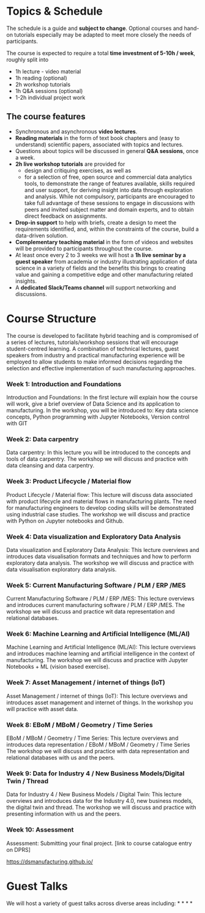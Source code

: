 # Topics & Schedule 

The schedule is a guide and **subject to change**. Optional courses and hand-on tutorials especially may be adapted to meet more closely the needs of participants. 

The course is expected to require a total __time investment of 5-10h / week__, roughly split into

* 1h lecture - video material 
* 1h reading (optional)
* 2h workshop tutorials 
* 1h Q&A sessions (optional)
* 1-2h individual project work

## The course features ## 

* Synchronous and asynchronous __video lectures__.
* __Reading materials__ in the form of text book chapters and (easy to understand) scientific papers, associated with topics and lectures.  
* Questions about topics will be discussed in general __Q&A sessions__, once a week. 
* __2h live workshop tutorials__ are provided for 
  * design and critiquing exercises, as well as
  * for a selection of free, open source and commercial data analytics tools, to demonstrate the range of features available, skills required and user support, for deriving insight into data through exploration and analysis. While not compulsory, participants are encouraged to take full advantage of these sessions to engage in discussions with peers and invited subject matter and domain experts, and to obtain direct feedback on assignments.
* __Drop-in support__ to help with briefs, create a design to meet the requirements identified, and, within the constraints of the course, build a data-driven solution.
* __Complementary teaching material__ in the form of videos and websites will be provided to participants throughout the course.
* At least once every 2 to 3 weeks we will host a __1h live seminar by a guest speaker__ from academia or industry illustrating application of data science in a variety of fields and the benefits this brings to creating value and gaining a competitive edge and other manufacturing related insights.
* A __dedicated Slack/Teams channel__ will support networking and discussions.

# Course Structure

The course is developed to facilitate hybrid teaching and is compromised of a series of lectures, tutorials/workshop sessions that will encourage student-centred learning. A combination of technical lectures, guest speakers from industry and practical manufacturing experience will be employed to allow students to make informed decisions regarding the selection and effective implementation of such manufacturing approaches. 
 

<!-- * __Weeks 9 &amp; 10__ conclude the course with a set of __advanced topics__, from which participants will select options to focus on, ideally in line with their project. 
* __Week 11__ is not a taught week. It's to finish your projects which you have to hand in at the end of that week. -->


### Week 1: Introduction and Foundations

<!-- In the first lecture you will: 
* Understand how the course will work
* Know what learning resources are available 
* Overview of Data Science
* Develop an understanding on how data science can be applied to manufacturing 

In the workshop you will be introduced to:
* Key data science activities
* Python programming with Jupyter Notebooks
* Version control with GIT -->
Introduction and Foundations: In the first lecture will explain how the course will work, give a brief overview of Data Science and its application to manufacturing. In the workshop, you will be introduced to: Key data science concepts, Python programming with Jupyter Notebooks, Version control with GIT
 

### Week 2: Data carpentry 

<!-- In this lecture you will be:

* Introduced to data carpentry

The workshop we will discuss and practice with **data cleansing and data carpentry**. -->
Data carpentry: In this lecture you will be introduced to the concepts and tools of data carpentry. The workshop we will discuss and practice with data cleansing and data carpentry.


### Week 3: Product Lifecycle / Material flow  

<!-- In this lecture you will:

* Understand product lifecycle and material flow 
* Understand why coding skills are important for a career in manufacturing 
* Review applications on industrial cases

The workshop we will discuss and practice with **Python on Jupyter notebooks and Github**. -->
Product Lifecycle / Material flow: This lecture will discuss data associated with product lifecycle and material flows in manufacturing plants. The need for manufacturing engineers to develop coding skills will be demonstrated using industrial case studies. The workshop we will discuss and practice with Python on Jupyter notebooks and Github.


### Week 4: Data visualization and Exploratory Data Analysis

<!-- This lecture overviews and introduces data visualisation formats and techniques and how to perform exploratory data analysis.

The workshop we will discuss and practice with **data visualisation exploratory data analysis**. -->
Data visualization and Exploratory Data Analysis: This lecture overviews and introduces data visualisation formats and techniques and how to perform exploratory data analysis. The workshop we will discuss and practice with data visualisation exploratory data analysis.

### Week 5: Current Manufacturing Software / PLM / ERP /MES

<!-- This lecture overviews and introduces current manufacturing software / PLM / ERP /MES.

The workshop we will discuss and practice wit **data representation and relational databases**. -->
Current Manufacturing Software / PLM / ERP /MES: This lecture overviews and introduces current manufacturing software / PLM / ERP /MES. The workshop we will discuss and practice wit data representation and relational databases.


### Week 6: Machine Learning and Artificial Intelligence (ML/AI)

<!-- This lecture overviews and introduces machine learning and artificial intelligence in the context of manufacturing.

The workshop we will discuss and practice with **Jupyter Notebooks + ML (vision based exercise)** with us and the peers. -->
Machine Learning and Artificial Intelligence (ML/AI): This lecture overviews and introduces machine learning and artificial intelligence in the context of manufacturing. The workshop we will discuss and practice with Jupyter Notebooks + ML (vision based exercise).

### Week 7: Asset Management / internet of things (IoT)

<!-- This lecture overviews and introduces asset management and internet of things.

In the workshop you will practice with **ML and visual exercises (Time series)** -->
Asset Management / internet of things (IoT): This lecture overviews and introduces asset management and internet of things. In the workshop you will practice with asset data.

### Week 8:  EBoM / MBoM / Geometry / Time Series 

<!-- This lecture overviews and introduces data representation / EBoM / MBoM / Geometry / Time Series 

The workshop we will discuss and practice with  **data representation and relational databases** with us and the peers. -->
EBoM / MBoM / Geometry / Time Series: This lecture overviews and introduces data representation / EBoM / MBoM / Geometry / Time Series The workshop we will discuss and practice with data representation and relational databases with us and the peers.

### Week 9: Data for Industry 4 / New Business Models/Digital Twin / Thread

<!-- This lecture overviews and introduces data for the Industry 4.0, new business models, the digital twin and thread.

The workshop we will discuss and practice with **presenting information** with us and the peers. -->
Data for Industry 4 / New Business Models / Digital Twin: This lecture overviews and introduces data for the Industry 4.0, new business models, the digital twin and thread. The workshop we will discuss and practice with presenting information with us and the peers.

### Week 10: Assessment 

Assessment: Submitting your final project.
[link to course catalogue entry on DPRS]

https://dsmanufacturing.github.io/




# Guest Talks

We will host a variety of guest talks across diverse areas including:
* 
* 
* 
* 
